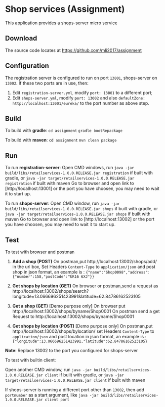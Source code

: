 # Shop services (Assignment)
This application provides a shops-server micro service 

## Download
The source code locates at https://github.com/mli2017/assignment

## Configuration
The registration server is configured to run on port `13001`, shops-server on `13002`.
If these two ports are in use, then:	

 1. Edit `registration-server.yml`,  modify `port: 13001` to a different port;
 1. Edit `shops-server.yml`, modify `port: 13002`  and also `defaultZone: http://localhost:13001/eureka/` to the port number as above step.

 	
## Build
To build with **gradle**:
   `cd assignment`
   `gradle bootRepackage`
 
To build with **maven**:
    `cd assignment`
    `mvn clean package`  
 	 	
## Run
To run **registration-server**:
Open CMD windows, run `java -jar build/libs/retailservices-1.0.0.RELEASE.jar registration` if built with gradle, or `java -jar target/retailservices-1.0.0.RELEASE.jar registration` if built with maven
Go to browser and open link to [http://localhost:13001] or the port you have choosen, you may need to wait it to start up.
   
To run **shops-server**:
Open CMD window, run `java -jar build/libs/retailservices-1.0.0.RELEASE.jar shops` if built with gradle, or `java -jar target/retailservices-1.0.0.RELEASE.jar shops` if built with maven
Go to browser and open link to [http://localhost:13002] or the port you have choosen, you may need to wait it to start up.
   
## Test
 To test with browser and postman

 1. **Add a shop (POST)** 
On postman,put http://localhost:13002/shops/add/ in the url box, Set Headers `Content-Type` to `application/json` and post shop in json format, an example is :    `{"name":"Shop0098","address":{"number":158,"postCode":"UR16 6XJ"}}` 

 2. **Get shops by location (GET)** 
  On browser or postman,send a request as http://localhost:13002/shops/search?longitude=13.066696251423991&latitude=62.84786162523105 
   
 3. **Get a shop (GET)** [Demo purpose only]
   On browser put http://localhost:13002/shops/byname/Shop0001
   On postman send a get Request to http://localhost:13002/shops/byname/Shop0001
   
 4. **Get shops by location (POST)** [Demo purpose only]
  On postman,put http://localhost:13002/shops/bylocation/ set Headers `Content-Type` to `application/json` and post location in json format, an example is :    `{"longitude":13.066696251423991,"latitude":62.84786162523105}`
  
  **Note**: Replace 13002 to the port you configured for shops-server
  
   To test with builtin client:
   
   Open another CMD window, run `java -jar build/libs/retailservices-1.0.0.RELEASE.jar client` if built with gradle, 
  or `java -jar target/retailservices-1.0.0.RELEASE.jar client` if built with maven      
	   
   If shops-server is running a different port other than `13002`, then add `portnumber` as a start  argument, like `java -jar build/libs/retailservices-1.0.0.RELEASE.jar client port`

